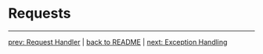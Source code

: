 # Requests


*****

[prev: Request Handler](../request-handler/index.md) | [back to README](../../README.md) | [next: Exception Handling](../exception-handling/index.md)
